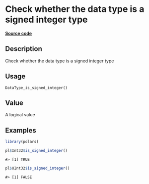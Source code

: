 

# Check whether the data type is a signed integer type

[**Source code**](https://github.com/pola-rs/r-polars/tree/d562252dbb77de7e06ca3e6150d74a2c709763bc/R/after-wrappers.R#L20)

## Description

Check whether the data type is a signed integer type

## Usage

<pre><code class='language-R'>DataType_is_signed_integer()
</code></pre>

## Value

A logical value

## Examples

``` r
library(polars)

pl$Int32$is_signed_integer()
```

    #> [1] TRUE

``` r
pl$UInt32$is_signed_integer()
```

    #> [1] FALSE
